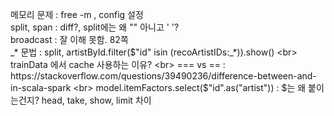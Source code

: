메모리 문제 : free -m , config 설정 <br>
split, span : diff?, split에는 왜 "" 아니고 ' '? <br>
broadcast : 잘 이해 못함. 82쪽 <br>
\_* 문법 : split, artistById.filter($"id" isin (recoArtistIDs:_*)).show() <br>
trainData 에서 cache 사용하는 이유? <br>
=== vs == : https://stackoverflow.com/questions/39490236/difference-between-and-in-scala-spark <br>
model.itemFactors.select($"id".as("artist")) : $는 왜 붙이는건지?
head, take, show, limit 차이